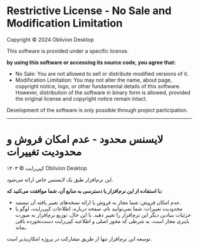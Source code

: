 # Restrictive License - No Sale and Modification Limitation

Copyright © 2024 Oblivion Desktop

This software is provided under a specific license.

<b>by using this software or accessing its source code, you agree that:</b>

-   No Sale: You are not allowed to sell or distribute modified versions of it.
-   Modification Limitation: You may not alter the name, about page, copyright notice, logo, or other fundamental details of this software. However, distribution of the software in binary form is allowed, provided the original license and copyright notice remain intact.

Development of the software is only possible through project participation.

---

# لایسنس محدود - عدم امکان فروش و محدودیت تغییرات

کپی‌رایت © ۱۴۰۳ Oblivion Desktop

این نرم‌افزار طبق یک لایسنس خاص ارائه می‌شود.

<b>با استفاده از این نرم‌افزار یا دسترسی به منابع آن، شما موافقت می‌کنید که:</b>

-   عدم امکان فروش: شما مجاز به فروش یا ارائه نسخه‌های تغییر یافته آن نیستید.
-   محدودیت تغییرات: شما نمی‌توانید نام، صفحه درباره، اطلاعات کپی‌رایت، لوگو یا جزئیات بنیادین دیگر این نرم‌افزار را تغییر دهید. با این حال، توزیع نرم‌افزار به صورت باینری مجاز است، به شرطی که مجوز اصلی و اطلاعیه کپی‌رایت دست‌نخورده باقی بماند.

توسعه این نرم‌افزار تنها از طریق مشارکت در پروژه امکان‌پذیر است.
